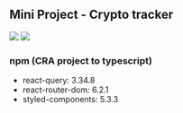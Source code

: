 ## Mini Project - Crypto tracker

<img src="https://img.shields.io/badge/-React 17.0.2-61DAFB?style=plastic&logo=React&logoColor=white"/>
<img src="https://img.shields.io/badge/-typescript 4.5.4-3178C6?style=plastic&logo=Typescript&logoColor=white"/>

### npm (CRA project to typescript)
- react-query: 3.34.8
- react-router-dom: 6.2.1
- styled-components: 5.3.3